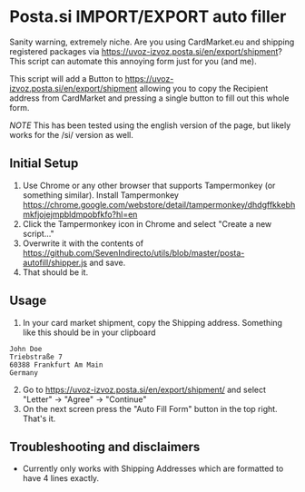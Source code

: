 # Posta.si IMPORT/EXPORT auto filler

Sanity warning, extremely niche. 
Are you using CardMarket.eu and shipping registered packages via https://uvoz-izvoz.posta.si/en/export/shipment? This script can automate this annoying form just for you (and me).

This script will add a Button to https://uvoz-izvoz.posta.si/en/export/shipment allowing you to copy the Recipient address from CardMarket 
and pressing a single button to fill out this whole form. 

*NOTE* This has been tested using the english version of the page, but likely works for the /si/ version as well.

## Initial Setup

1. Use Chrome or any other browser that supports Tampermonkey (or something similar). Install Tampermonkey https://chrome.google.com/webstore/detail/tampermonkey/dhdgffkkebhmkfjojejmpbldmpobfkfo?hl=en
2. Click the Tampermonkey icon in Chrome and select "Create a new script..."
3. Overwrite it with the contents of https://github.com/SevenIndirecto/utils/blob/master/posta-autofill/shipper.js and save.
4. That should be it.

## Usage

1. In your card market shipment, copy the Shipping address. Something like this should be in your clipboard

```
John Doe
Triebstraße 7
60388 Frankfurt Am Main
Germany
```

2. Go to https://uvoz-izvoz.posta.si/en/export/shipment/ and select "Letter" -> "Agree" -> "Continue"
3. On the next screen press the "Auto Fill Form" button in the top right. That's it.


## Troubleshooting and disclaimers

* Currently only works with Shipping Addresses which are formatted to have 4 lines exactly.
